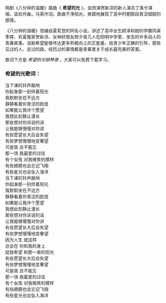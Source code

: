 

网剧《八分钟的温暖》插曲《 **希望的光**
》，由饰演贺新凉的新人演员丁禹兮演唱，柒玖作曲，马英作词。歌曲干净阳光，爽朗地展现了高中时期那段青涩细腻的感情。

《八分钟的温暖》改编自夏茗悠的同名小说。讲述了高中女生颜泽和她的学霸同桌季霄、欢喜冤家贺新凉、女神好朋友顾夕夜几人在阳明中学里，发生的许多动人的青春故事。该剧希望能够传达更多积极向上的正能量，给青少年正确的引导，那些见过的人、走过的路，经历过的事情都是青春里关于成长最完美的答案。

歌词下方是 _希望的光钢琴谱_ ，大家可以免费下载学习。

### 希望的光歌词：

当下课的铃声敲响  
你起身那一刻伴着阳光  
我默默坐在不远方  
静静看着你青涩的脸庞  
如果能让我许个愿望  
我想此刻静止漫长  
那些想对你诉说的话  
让我能够慢慢对你讲  
有些愿望长大后会失望  
有些梦想慢慢地变奢望  
可是我 总不能忘  
那一场 我最爱的过往  
有个女孩 对我微笑的模样  
有些翅膀也会忘记飞翔  
有些星光也会坠入海洋  
当下课的铃声敲响  
你起身那一刻伴着阳光  
我默默坐在不远方  
静静看着你青涩的脸庞  
如果能让我许个愿望  
我想此刻静止漫长  
那些想对你诉说的话  
让我能够慢慢对你讲  
有些愿望长大后会失望  
有些梦想慢慢地变奢望  
因为人生 就这样  
总会在 你和我的身上  
绽放希望 和那一束的阳光  
有些愿望长大后会失望  
有些梦想慢慢地变奢望  
可是我 总不能忘  
那一场 我最爱的过往  
有个女孩 对我微笑的模样  
有些翅膀也会忘记飞翔  
有些星光也会坠入海洋

